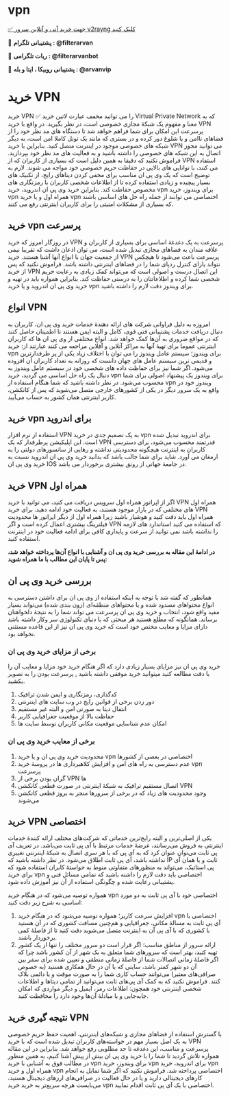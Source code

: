 <link rel=”canonical” href=”https://github.com/filteryoz/antifilter/” />

# vpn

[✅ جهت خرید آنی و آنلاین سرور v2rayng کلیک کنید
](http://bazargani.sbs/online/)

 🔴 **پشتیبانی تلگرام : @filterarvan**

 🔴 **ربات تلگرامی : @filterarvanbot**
 
 🔴 **پشتیبانی روبیکا ، ایتا و بله : @arvanvip**
 
 # خرید VPN
خرید VPN ✅ را می توانید مخفف عبارت لاتین خرید Virtual Private Network که به معنا و مفهوم یک شبکۀ مجازی خصوصی است، در نظر بگیرید. در واقع با خرید VPN پرسرعت این امکان برای شما فراهم خواهد شد تا دستگاه های مد نظر خود را از فضاهای ناامن و یا شلوغ دور کرده و در بستری که مانند یک تونل کاملا امن است، به دیگر شبکه های خصوصی موجود در اینترنت متصل کنید.
بنابراین با خرید VPN می توانید مجوز اتصال به این شبکه های خصوصی را داشته باشید و به فعالیت های مد نظر خود بپردازید. فراموش نکنید که دقیقا به همین دلیل است که بسیاری از کاربران که از VPN استفاده می کنند، با توانایی های بالایی در حفاظت حریم خصوصی خود مواجه می شوند. 
لازم به توضیح است که یک وی پی ان مناسب برای مخفی کردن دیتاهای رایج، از تکنیک های بسیار پیچیده و زیادی استفاده کرده تا از اطلاعات شخصی کاربران با رمزنگار‌ی های مخصوص حفاظت کند. بنابراین خرید وی پی ان اندروید، خرید vpn برای ویندوز، خرید vpn همراه اول و یا خرید vpn اختصاصی می توانند از جمله راه حل های اساسی باشند که بسیاری از مشکلات امنیتی را برای کاربران اینترنتی رفع می کنند.

## خرید vpn پرسرعت
در روزگار امروز که خرید VPN پرسرعت به یک دغدغۀ اساسی برای بسیاری از کاربران و علاقه مندان به فضاهای مجازی تبدیل شده است، می توان اذعان داشت که تقریبا نیمی از جمعیت جهان با انواع آنها آشنا هستند. خرید VPN پرسرعت باعث می‌شود تا هیچکس نتواند یارای کنترل ردپای شما را در فضاهای اینترنتی داشته باشد.
فراموش نکنید که پس از خرید VPN این اتصال درست و اصولی است که می‌تواند کمک زیادی به رعایت حریم شخصی شما کرده و اطلاعاتتان را به درستی حفاظت کند. بنابراین همواره باید در تهیه و خرید وی پی ان اندروید و یا خرید vpn برای ویندوز دقت لازم را داشته باشید.

## انواع VPN
امروزه به دلیل فراوانی شرکت های ارائه دهندۀ خدمات خرید وی پی ان، کاربران به دنبال دریافت خدمات پشتیبانی فنی قوی، کامل و البته ایمن هستند تا اطمینان حاصل کنند که در مواقع ضروری به آن‌ها کمک خواهد شد.
انواع مختلفی از وی پی ان ها که کاربران اینترنتی عموما برای تهیۀ آنها به مراکز آنلاین و آفلاین مراجعه می کنند عبارتند از:
خرید vpn برای ویندوز؛ سیستم عامل ویندوز را می توان با اختلاف زیاد یکی از پر طرفدارترین و قدیمی ترین سیستم عامل های جهان دانست که روزانه به تعداد کاربران آن  افزوده می‌شود. اگر شما نیز برای حفاظت داده های شخصی خود در سیستم عامل ویندوز به دنبال یک راه حل اساسی می گردید، خرید vpn برای ویندوز یک پیشنهاد اصولی برای شما محسوب می‌شود.
در نظر داشته باشید که شما هنگام استفاده از vpn ویندوز خود در واقع به یک سرور دیگر در یکی از کشورهای خارجی متصل می‌شوید که پس از کانکشن، کاربر اینترنتی همان کشور به حساب می‌آیید.

## خرید vpn برای اندروید
استفاده از نرم افزار VPN به یک تصمیم جدی در خرید vpn برای اندروید تبدیل شده است. این اپلیکیشن پرطرفدار که یک VPN قدرتمند محسوب می‌شود، برای دسترسی کاربران به اینترنت هیچگونه محدودیتی نداشته و رهایی از سانسورهای دولتی را به ارمغان می آورد. شاید برای شما جالب باشد که بدانید خرید وی پی ان اندروید نسبت به خرید وی پی ان IOS در جامعۀ جهانی از رونق بیشتری برخوردار می باشد.

## خرید VPN همراه اول
اگر از اپراتور همراه اول سرویس دریافت می کنید، می توانید با خرید VPN همراه اول های مختلفی که در بازار موجود هستند، به فعالیت خود ادامه دهید. برای خرید VPN همراه اول باید دقت کنید و هوشیار باشید زیرا همراه اول از دیگر اپراتور ها محدودیت فیلترینگ بیشتری اعمال کرده است و اگر VPN که استفاده می کنید استاندارد های لازمه را نداشته باشد نمی توانید از سرعت و پایداری کافی برای ادامه فعالیت خود در اینترنت استفاده کنید.

**در ادامۀ این مقاله به بررسی خرید وی پی ان و آشنایی با انواع آن‌ها پرداخته خواهد شد، پس تا پایان این مطالب با ما همراه شوید:**

## بررسی خرید وی پی ان
همانطور که گفته شد با توجه به اینکه استفاده از وی پی ان برای داشتن دسترسی به انواع محتواهای مسدود شده و یا محتواهای منطقه‌ای (زون بندی شده) می‌تواند بسیار مفید واقع شود، انتخاب و خرید وی پی ان پرسرعت می تواند شما را به نتیجۀ دلخواهتان برساند. 
همانگونه که مطلع هستید هر مبحثی که با دنیای تکنولوژی سر وکار داشته باشد دارای مزایا و معایب مختص خود است که خرید وی پی ان نیز از این قاعده مستثنی نخواهد بود. 

### برخی از مزایای خرید وی پی ان
خرید وی پی ان نیز مزایای بسیار زیادی دارد که اگر هنگام خرید خود مزایا و معایب آن را با دقت مطالعه کنید میتوانید خرید موفقی داشته باشید , پرسرعت بودن را به تصویر بکشید.

1. کدگذاری، رمزنگاری و ایمن شدن ترافیک‌
2. دور زدن برخی از قوانین رایج در وب سا‌یت های اینترنتی
3. انتقال دیتا به صورتی امن و البته غیر مستقیم
4. حفاظت بالا از موقعیت جغرافیایی کاربر
5. امکان عدم شناسایی موقعیت مکانی کاربران توسط سایت‌ ها

### برخی از معایب خرید وی پی ان
1. محدودیت خرید وی پی ان و یا خرید vpn اختصاصی در بعضی از کشورها
2. عدم دسترسی به راه های امن و افزایش کلاهبردار‌ی ها در پروسۀ خرید vpn پرسرعت
3. گران‌ بودن برخی از VPN ها
4. اتصال مستقیم ترافیک به شبکۀ اینترنتی در صورت قطعی کانکشن VPN
5. وجود محدودیت های زیاد که در برخی از سرورها منجر به بروز قطعی کانکشن می‌شوند

## خرید VPN اختصاصی
یکی از اصلی‌‌ترین و البته رایج‌ترین خدماتی که شرکت‌های مختلف ارائه کنندۀ خدمات اینترنتی به فروش می‌رسانند، عرضۀ خدمات مرتبط با آی پی ثابت می‌باشد. در تعریف آی پی ثابت می‌توان عنوان کرد که به آی پی که با هر سری اتصال به شبکۀ اینترنتی تغییری نداشته باشد، آی پی ثابت اطلاق می‌شود.
در نظر داشته باشید که IP ثابت و یا همان آی پی استاتیک، می‌تواند به منظورهای متفاوتی منوط به خواستۀ کابران استفاده شود که برای خرید vpn اختصاصی باید دقت لازم را داشته باشید که تمامی مسائل فنی و  پشتیبانی رعایت شده و چگونگی استفاده از آن نیز آموزش داده شود.

همواره توصیه می‌شود که در هنگام خرید vpn اختصاصی خود با آی پی ثابت به دو مورد اساسی به شرح زیر دقت کنید:
1. افزایش سرعت کاربر؛ همواره توصیه می‌شود که در هنگام خرید vpn اختصاصی با آی پی ثابت به مسالۀ مکانی، جغرافیایی و هم‌چنین مسافت کشوری که در آن هستید با کشوری که با آی پی آن به اینترنت متصل می‌شوید دقت کنید تا از فاصلۀ کمی برخوردار باشند.
2. ارائه سرور از مناطق مناسب؛ اگر قرار است دو سرور مختلف را تنها از یک ‌کشور تهیه کنید، بهتر است که سرورهای شما متعلق به یک شهر از آن کشور باشد چرا که اگر فاصلۀ زمانی اتصالات شما از فاصلۀ زمانی منطقی و تعیین شده برای سفر بین آن دو شهر کمتر باشد، سایتی که با آن‌ در حال همکاری هستید (به خصوص صرافی‌های معتبر) می‌توانند حساب کاری شما را به صورت موقت و یا دائمی بلاک کنند.
فراموش نکنید که به کمک آی پی‌های ثابت می‌توانید از تمامی دیتاها و اطلاعات شخصی اینترنتی خود همچون: اطلاعات رمز، ایمیل‌ و دیگر مواردی که امکان جابه‌جایی و یا مبادلۀ آن‌ها وجود دارد را محافظت‌ کنید.

## نتیجه گیری خرید VPN
با گسترش استفاده از فضاهای مجازی و شبکه‌های اینترنتی، اهمیت حفظ حریم خصوصی به یک اصل بسیار مهم در خواسته‌های کاربران تبدیل شده است که با خرید VPN پرسرعت و مناسب، این دغدغه تا حد مطلوبی رفع خواهد شد. بنابراین در این مقاله همواره تلاش گردید تا شما را با خرید وی پی ان بیش از پیش آشنا کنیم، به همین منظور در مطالب فوق به آشنایی با خرید vpn برای ویندوز، خرید vpn برای اندروید، خرید vpn همراه اول و خرید vpn اختصاصی پرداخته شد. 
فراموش نکنید که اگر شما تمایل به انجام کارهای دیجیتالی دارید و یا در حال فعالیت در صرافی‌های ارزهای دیجیتال هستید، می‌بایست هرچه سریع‌تر به خرید خرید vpn اختصاصی با یک آی پی ثابت اقدام نمایید.
